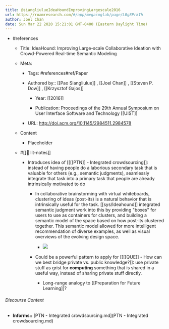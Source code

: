 ```yaml
---
title: @siangliulueIdeaHoundImprovingLargescale2016
url: https://roamresearch.com/#/app/megacoglab/page/LBg8PrkIh
author: Joel Chan
date: Sun Mar 22 2020 15:21:01 GMT-0400 (Eastern Daylight Time)
---
```


- #references

    - Title: IdeaHound: Improving Large-scale Collaborative Ideation with Crowd-Powered Real-time Semantic Modeling

    - Meta:

        - Tags: #references#ref/Paper

        - Authored by::  [[Pao Siangliulue]] ,  [[Joel Chan]] ,  [[Steven P. Dow]] ,  [[Krzysztof Gajos]]

            - Year: [[2016]]

            - Publication: Proceedings of the 29th Annual Symposium on User Interface Software and Technology [[UIST]]

        - URL: http://doi.acm.org/10.1145/2984511.2984578

    - Content

        - Placeholder

    - #[[📝 lit-notes]]

        - Introduces idea of [[[[PTN]] - Integrated crowdsourcing]]: instead of having people do a laborious secondary task that is valuable for others (e.g., semantic judgments), seamlessly integrate that task into a primary task that people are already intrinsically motivated to do

            - In collaborative brainstorming with virtual whiteboards, clustering of ideas (post-its) is a natural behavior that is intrinsically useful for the task. [[sys/Ideahound]] integrated semantic judgment work into this by providing "boxes" for users to use as containers for clusters, and building a semantic model of the space based on how post-its clustered together. This semantic model allowed for more intelligent recommendation of diverse examples, as well as visual overviews of the evolving design space.

                - ![](https://firebasestorage.googleapis.com/v0/b/firescript-577a2.appspot.com/o/imgs%2Fapp%2Fmegacoglab%2FUESttdC69R.png?alt=media&token=92484399-6889-427d-937c-c9981b26bce6)

            - Could be a powerful pattern to apply for [[[[QUE]] - How can we best bridge private vs. public knowledge?]]: use private stuff as grist for **computing** something that is shared in a useful way, instead of sharing private stuff directly.

                - Long-range analogy to [[Preparation for Future Learning]]?

###### Discourse Context

- **Informs::** [PTN - Integrated crowdsourcing.md](PTN - Integrated crowdsourcing.md)

